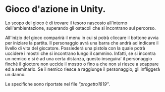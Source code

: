# Gioco d'azione in Unity.

Lo scopo del gioco è di trovare il tesoro nascosto all'interno dell'ambientazione, superando gli ostacoli che si incontrano sul percorso.

All'inizio del gioco comparirà il menu in cui si potrà cliccare il bottone avvia per iniziare la partita.
Il personaggio avrà una barra che andrà ad indicare il livello di vita del giocatore. 
Possiederà una pistola con la quale potrà uccidere i mostri che si incontrano lungo il cammino. 
Infatti, se si incontra un nemico e si è ad una certa distanza, questo inseguira' il personaggio finchè il gioctore non uccide il mostro o fino a che non si riesce a scappare ed a seminarlo.
Se il nemico riesce a raggiunge il personaggio, gli infliggerà un danno. 

Le specifiche sono riportate nel file *"progetto1819"*.





